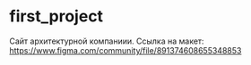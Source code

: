 # first_project
Сайт архитектурной компаниии. Ссылка на макет: https://www.figma.com/community/file/891374608655348853

